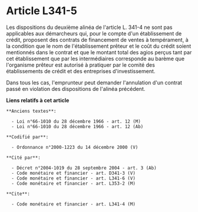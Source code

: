 # Article L341-5

Les dispositions du deuxième alinéa de l'article L. 341-4 ne sont pas applicables aux démarcheurs qui, pour le compte d'un
établissement de crédit, proposent des contrats de financement de ventes à tempérament, à la condition que le nom de
l'établissement prêteur et le coût du crédit soient mentionnés dans le contrat et que le montant total des agios perçus tant
par cet établissement que par les intermédiaires corresponde au barème que l'organisme prêteur est autorisé à pratiquer par
le comité des établissements de crédit et des entreprises d'investissement.

Dans tous les cas, l'emprunteur peut demander l'annulation d'un contrat passé en violation des dispositions de l'alinéa
précédent.

**Liens relatifs à cet article**

	**Anciens textes**:

	  - Loi n°66-1010 du 28 décembre 1966 - art. 12 (M)
	  - Loi n°66-1010 du 28 décembre 1966 - art. 12 (Ab)

	**Codifié par**:

	  - Ordonnance n°2000-1223 du 14 décembre 2000 (V)

	**Cité par**:

	  - Décret n°2004-1019 du 28 septembre 2004 - art. 3 (Ab)
	  - Code monétaire et financier - art. D341-3 (V)
	  - Code monétaire et financier - art. L341-6 (V)
	  - Code monétaire et financier - art. L353-2 (M)

	**Cite**:

	  - Code monétaire et financier - art. L341-4 (M)
